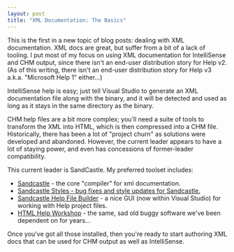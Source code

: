 ```yaml
---
layout: post
title: "XML Documentation: The Basics"
---
```

This is the first in a new topic of blog posts: dealing with XML documentation. XML docs are great, but suffer from a bit of a lack of tooling. I put most of my focus on using XML documentation for IntelliSense and CHM output, since there isn't an end-user distribution story for Help v2. (As of this writing, there isn't an end-user distribution story for Help v3 a.k.a. "Microsoft Help 1" either...)

IntelliSense help is easy; just tell Visual Studio to generate an XML documentation file along with the binary, and it will be detected and used as long as it stays in the same directory as the binary.

CHM help files are a bit more complex; you'll need a suite of tools to transform the XML into HTML, which is then compressed into a CHM file. Historically, there has been a lot of "project churn" as solutions were developed and abandoned. However, the current leader appears to have a lot of staying power, and even has concessions of former-leader compatibility.

This current leader is SandCastle. My preferred toolset includes:

- [Sandcastle](http://sandcastle.codeplex.com/) - the core "compiler" for xml documentation.
- [Sandcastle Styles - bug fixes and style updates for Sandcastle.](http://sandcastlestyles.codeplex.com/)
- [Sandcastle Help File Builder](http://shfb.codeplex.com/) - a nice GUI (now within Visual Studio) for working with Help project files.
- [HTML Help Workshop](http://msdn.microsoft.com/en-us/library/ms669985.aspx) - the same, sad old buggy software we've been dependent on for years...

Once you've got all those installed, then you're ready to start authoring XML docs that can be used for CHM output as well as IntelliSense.

